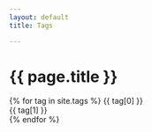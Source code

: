 ```yaml
---
layout: default
title: Tags

---
```


<h1>{{ page.title }}</h1>

{% for tag in site.tags %}
{{ tag[0] }}<br>
{{ tag[1] }}<br>
{% endfor %}

